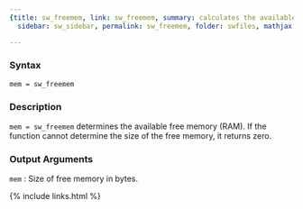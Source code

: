 ```yaml
---
{title: sw_freemem, link: sw_freemem, summary: calculates the available memory, keywords: sample,
  sidebar: sw_sidebar, permalink: sw_freemem, folder: swfiles, mathjax: 'true'}

---
```

  
### Syntax
  
`mem = sw_freemem`
  
### Description
  
`mem = sw_freemem` determines the available free memory (RAM). If the
function cannot determine the size of the free memory, it returns zero.
  
### Output Arguments
 
`mem`
: Size of free memory in bytes.
 

{% include links.html %}

